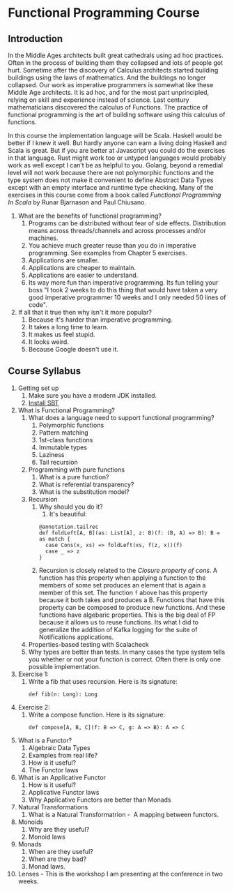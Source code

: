 # Functional Programming Course

## Introduction
In the Middle Ages architects built great cathedrals using ad hoc practices. Often in the process of building them they collapsed and lots of people got hurt.  Sometime after the discovery of Calculus architects started building buildings using the laws of mathematics. And the buildings no longer collapsed.  Our work as imperative programmers is somewhat like these Middle Age architects.  It is ad hoc, and for the most part unprincipled, relying on skill and experience instead of science. Last century mathematicians discovered the calculus of Functions. The practice of functional programming is the art of building software using this calculus of functions.

In this course the implementation language will be Scala.  Haskell would be better if I knew it well. But hardly anyone can earn a living doing Haskell and Scala is great.  But if you are better at Javascript you could do the exercises in that language. Rust might work too or untyped languages would probably work as well except I can’t be as helpful to you. Golang, beyond a remedial level will not work because there are not polymorphic functions and the type system does not make it convenient to define Abstract Data Types except with an empty interface and runtime type checking.  Many of the exercises in this course come from a book called _Functional Programming In Scala_ by Runar Bjarnason and Paul Chiusano. 

1. What are the benefits of functional programming?
    1. Programs can be distributed without fear of side effects.  Distribution means across threads/channels and across processes and/or machines.
	2. You achieve much greater reuse than you do in imperative programming. See examples from Chapter 5 exercises.
	3. Applications are smaller.
	4. Applications are cheaper to maintain.
	5. Applications are easier to understand.
	6. Its way more fun than imperative programming.  Its fun telling your boss "I took 2 weeks to do this thing that would have taken a very good imperative programmer 10 weeks and I only needed 50 lines of code".
1. If all that it true then why isn't it more popular?
    1. Because it's harder than imperative programming.
	2. It takes a long time to learn.
	3. It makes us feel stupid.
	4. It looks weird.
	5. Because Google doesn't use it.

## Course Syllabus
1. Getting set up
    1. Make sure you have a modern JDK installed.
	1. [Install SBT](https://www.scala-sbt.org/)
1. What is Functional Programming?
    1. What does a language need to support functional programming?
	    1. Polymorphic functions
		1. Pattern matching
		1. 1st-class functions
		1. Immutable types
		1. Laziness
		1. Tail recursion
    1. Programming with pure functions
        1. What is a pure function?
		1. What is referential transparency?
		1. What is the substitution model?	
    1. Recursion
	    1. Why should you do it?
		    1. It's beautiful:
			```
			@annotation.tailrec
            def foldLeft[A, B](as: List[A], z: B)(f: (B, A) => B): B = as match {
              case Cons(x, xs) => foldLeft(xs, f(z, x))(f)
              case _ => z
            }

			```
		1. Recursion is closely related to the _Closure property of cons_.  A function has this property when applying a function to the members of some set produces an element that is again a member of this set.  The function ```f``` above has this property because it both takes and produces a B.  Functions that have this property can be composed to produce new functions.  And these functions have algebaric properties.  This is the big deal of FP because it allows us to reuse functions.  Its what I did to generalize the addition of Kafka logging for the suite of Notifications applications.
    1. Properties-based testing with Scalacheck
    1. Why types are better than tests. In many cases the type system tells you whether or not your function is correct. Often there is only one possible implementation.
1. Exercise 1:
    1. Write a fib that uses recursion.  Here is its signature: 
	   ```
	   def fib(n: Long): Long
	   ```
1. Exercise 2:
   1. Write a compose function.  Here is its signature:
       ```
       def compose[A, B, C](f: B => C, g: A => B): A => C
       ```
1. What is a Functor?
    1. Algebraic Data Types
    2. Examples from real life?
    3. How is it useful?
    4. The Functor laws
1. What is an Applicative Functor
    1. How is it useful?
    2. Applicative Functor laws
    3. Why Applicative Functors are better than Monads
1. Natural Transformations
    1. What is a Natural Transformatrion -  A mapping between functors.
1. Monoids
    1. Why are they useful?
    2. Monoid laws
1. Monads
    1. When are they useful?
    2. When are they bad?
    3. Monad laws.
1. Lenses - This is the workshop I am presenting at the conference in two weeks.


